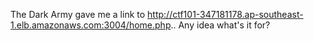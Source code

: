 The Dark Army gave me a link to http://ctf101-347181178.ap-southeast-1.elb.amazonaws.com:3004/home.php.. Any idea what's it for?
